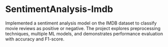 # SentimentAnalysis-Imdb
Implemented a sentiment analysis model on the IMDB dataset to classify movie reviews as positive or negative. The project explores preprocessing techniques, multiple ML models, and demonstrates performance evaluation with accuracy and F1-score.
